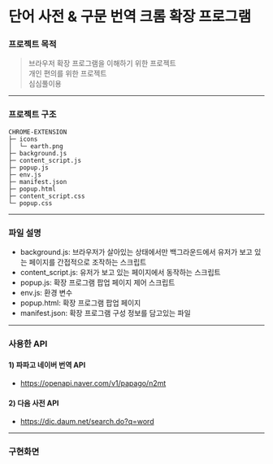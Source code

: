 # 단어 사전 & 구문 번역 크롬 확장 프로그램

### 프로젝트 목적

> 브라우저 확장 프로그램을 이해하기 위한 프로젝트<br/>
> 개인 편의를 위한 프로젝트<br/>
> 심심풀이용

---

### 프로젝트 구조

```
CHROME-EXTENSION
├─ icons
│  └─ earth.png
├─ background.js
├─ content_script.js
├─ popup.js
├─ env.js
├─ manifest.json
├─ popup.html
├─ content_script.css
└─ popup.css
```

---

### 파일 설명

- background.js: 브라우저가 살아있는 상태에서만 백그라운드에서 유저가 보고 있는 페이지를 간접적으로 조작하는 스크립트
- content_script.js: 유저가 보고 있는 페이지에서 동작하는 스크립트
- popup.js: 확장 프로그램 팝업 페이지 제어 스크립트
- env.js: 환경 변수
- popup.html: 확장 프로그램 팝업 페이지
- manifest.json: 확장 프로그램 구성 정보를 담고있는 파일

---

### 사용한 API

#### 1) 파파고 네이버 번역 API

- https://openapi.naver.com/v1/papago/n2mt

#### 2) 다음 사전 API

- https://dic.daum.net/search.do?q=word

---

### 구현화면
